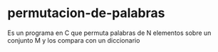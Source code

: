 # permutacion-de-palabras
Es un programa en C que permuta palabras de N elementos sobre un conjunto M y los compara con un diccionario
